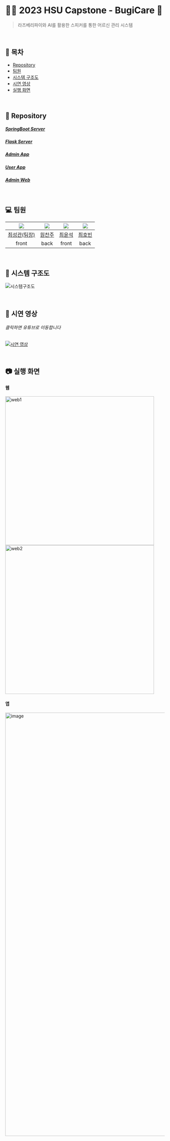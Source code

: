 # 👵🏻 2023 HSU Capstone - BugiCare 🤖

> 라즈베리파이와 AI를 활용한 스피커를 통한 어르신 관리 시스템

</br>

## 🐢 목차

* [Repository](#pushpin-repository)
* [팀원](#computer-팀원)
* [시스템 구조도](#construction-시스템-구조도)
* [시연 영상](#movie_camera-시연-영상)
* [실행 화면](#camera-실행-화면)

</br>

## :pushpin: Repository

##### [SpringBoot Server](https://github.com/BugiCare/BugiCareServer_SpringBoot)

##### [Flask Server](https://github.com/BugiCare/BugiCareServer_Flask)

##### [Admin App](https://github.com/BugiCare/BugiCareAdminApp)

##### [User App](https://github.com/BugiCare/BugiCareUserApp)

##### [Admin Web](https://github.com/BugiCare/BugiCare_Website)

</br>

## :computer: 팀원

| <img src="https://avatars.githubusercontent.com/u/112394220?v=4"> | <img src="https://avatars.githubusercontent.com/u/92321183?v=4"> | <img src="https://avatars.githubusercontent.com/u/119166000?v=4"> | <img src="https://avatars.githubusercontent.com/u/103445254?v=4"> |
| :----------------------------------------------------------: | :----------------------------------------------------------: | :----------------------------------------------------------: | :----------------------------------------------------------: |
|         [최성관(팀장)](https://github.com/kwani6684)         |           [원찬주](https://github.com/wonchanjoo)            |            [최윤석](https://github.com/choiyooon)            |             [최호빈](https://github.com/zzawang)             |
|                            front                             |                             back                             |                            front                             |                             back                             |

</br>

## :construction: 시스템 구조도

![시스템구조도](https://github.com/BugiCare/BugiCareServer_SpringBoot/assets/92321183/fa8d4165-7600-4fe0-8a88-62730eae78f1)

</br>

## :movie_camera: 시연 영상

###### 클릭하면 유튜브로 이동합니다

[![시연 영상](http://img.youtube.com/vi/6Z1z2PJn43g/0.jpg)](https://youtu.be/6Z1z2PJn43g)

</br>

## :camera: 실행 화면

#### 웹

<img width="470" alt="web1" src="https://github.com/BugiCare/.github/assets/92321183/5f1d7c5e-a98b-4c58-ae26-eaaca56224bd">
<img width="470" alt="web2" src="https://github.com/BugiCare/.github/assets/92321183/62258ded-b991-425c-a878-7cc80c30a938">

#### 앱

<img width="1337" alt="image" src="https://github.com/BugiCare/BugiCareServer_Flask/assets/92321183/fb924503-8667-4a73-a9fc-698bcd620d26">
